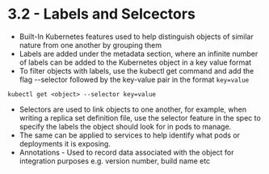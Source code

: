 # 3.2 - Labels and Selcectors

- Built-In Kubernetes features used to help distinguish objects of similar nature from
one another by grouping them
- Labels are added under the metadata section, where an infinite number of labels
can be added to the Kubernetes object in a key value format
- To filter objects with labels, use the kubectl get command and add the flag --selector
followed by the key-value pair in the format `key=value`

```shell
kubectl get <object> --selector key=value
```

- Selectors are used to link objects to one another, for example, when writing a
replica set definition file, use the selector feature in the spec to specify the labels the
object should look for in pods to manage.
- The same can be applied to services to help identify what pods or deployments it is
exposing.
- Annotations - Used to record data associated with the object for integration
purposes e.g. version number, build name etc